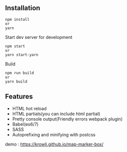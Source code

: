 ## Installation

```
npm install
or
yarn
```

Start dev server for development

```
npm start
or
yarn start-yarn
```

Build

```
npm run build
or
yarn build
```

## Features

- HTML hot reload
- HTML partials(you can include html partial)
- Pretty console output(Friendly errors webpack plugin)
- Babel(es6/7)
- SASS
- Autoprefixing and minifying with postcss

demo : https://krowli.github.io/map-marker-box/
